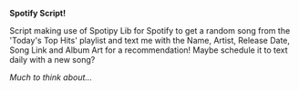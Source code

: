 **Spotify Script!**

Script making use of Spotipy Lib for Spotify to get a random song from the 'Today's Top Hits' playlist and text me with the Name, Artist, Release Date, Song Link and Album Art
for a recommendation! Maybe schedule it to text daily with a new song?


*Much to think about...*
